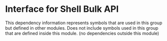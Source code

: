 
# Interface for Shell Bulk API
This dependency information represents symbols that are used in this group but defined in other modules.  Does not include symbols used in this group that are defined inside this module.
(no dependencies outside this module)
